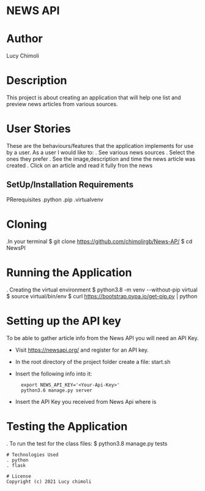 # NEWS API

# Author
Lucy Chimoli

# Description
This project is about creating  an application that will help one list and preview news articles from various sources.   

# User Stories
These are the behaviours/features that the application implements for use by a user.
As a user I would like to:
. See various news sources
. Select the ones they prefer
. See the image,description and time the news article was created
. Click on an article and read it fully fron the news

## SetUp/Installation Requirements
PRerequisites
.python
.pip
.virtualvenv

# Cloning
.In your terminal
 $ git clone https://github.com/chimolirgb/News-AP/
$ cd NewsPI

# Running the Application
. Creating the virtual environment
$ python3.8 -m venv --without-pip virtual
  $ source virtual/bin/env
  $ curl https://bootstrap.pypa.io/get-pip.py | python

  # Setting up the API key
   To be able to gather article info from the News API you will need an API Key.

  * Visit https://newsapi.org/ and register for an API key.
  * In the root directory of the project folder create a file: start.sh
  * Insert the following info into it:

          export NEWS_API_KEY='<Your-Api-Key>'
          python3.6 manage.py server

  * Insert the API Key you received from News Api where <Your-Api-Key> is

  # Testing the Application
  . To run the test for the class files:
    $ python3.8 manage.py tests

    # Technologies Used
    . python
    . flask

    # License
    Copyright (c) 2021 Lucy chimoli



